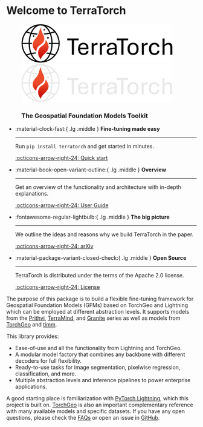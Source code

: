# Welcome to TerraTorch

<figure markdown="span">
    <img src="figs/logo.png#only-light" alt="TerraTorch"  width="400"/>
    <img src="figs/logo_grey.png#only-dark" alt="TerraTorch"  width="400"/>
    <h3>The Geospatial Foundation Models Toolkit</h3>
</figure>


<div class="grid cards" markdown>

-   :material-clock-fast:{ .lg .middle } __Fine-tuning made easy__

    ---

    Run `pip install terratorch` and get started in minutes. 

    [:octicons-arrow-right-24: Quick start](guide%2Fquick_start.md)

-   :material-book-open-variant-outline:{ .lg .middle } __Overview__

    ---

    Get an overview of the functionality and architecture with in-depth explanations.

    [:octicons-arrow-right-24: User Guide](guide%2Farchitecture.md)

-   :fontawesome-regular-lightbulb:{ .lg .middle } __The big picture__

    ---

    We outline the ideas and reasons why we build TerraTorch in the paper. 

    [:octicons-arrow-right-24: arXiv](https://arxiv.org/abs/2503.20563)

-   :material-package-variant-closed-check:{ .lg .middle } __Open Source__

    ---

    TerraTorch is distributed under the terms of the Apache 2.0 license.

    [:octicons-arrow-right-24: License](about%2Flicense.md)

</div>


The purpose of this package is to build a flexible fine-tuning framework for Geospatial Foundation Models (GFMs) based on TorchGeo and Lightning which can be employed at different abstraction levels. 
It supports models from the [Prithvi](https://huggingface.co/ibm-nasa-geospatial), [TerraMind](https://huggingface.co/ibm-esa-geospatial), and [Granite](https://huggingface.co/ibm-granite/granite-geospatial-land-surface-temperature) series as well as models from [TorchGeo](https://torchgeo.readthedocs.io/en/latest/api/models.html) and [timm](https://huggingface.co/timm). 

This library provides:

- Ease-of-use and all the functionality from Lightning and TorchGeo.
- A modular model factory that combines any backbone with different decoders for full flexibility.
- Ready-to-use tasks for image segmentation, pixelwise regression, classification, and more.
- Multiple abstraction levels and inference pipelines to power enterprise applications.

A good starting place is familiarization with [PyTorch Lightning](https://lightning.ai/docs/pytorch/stable/), which this project is built on. 
[TorchGeo](https://torchgeo.readthedocs.io/en/stable/) is also an important complementary reference with many available models and specific datasets.
If you have any open questions, please check the [FAQs](guide/faqs.md) or open an issue in [GitHub](https://github.com/IBM/terratorch/issues).
